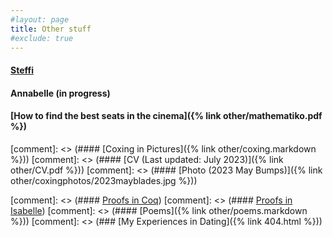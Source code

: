```yaml
---
#layout: page
title: Other stuff
#exclude: true
---
```



#### [Steffi](https://github.com/hei411/Steffi)
#### Annabelle (in progress)
#### [How to find the best seats in the cinema]({% link  other/mathematiko.pdf %})

[comment]: <> (#### [Coxing in Pictures]({% link  other/coxing.markdown %}))
[comment]: <> (#### [CV (Last updated: July 2023)]({% link  other/CV.pdf %}))
[comment]: <> (#### [Photo (2023 May Bumps)]({% link  other/coxingphotos/2023mayblades.jpg %}))

[comment]: <> (#### [Proofs in Coq](https://github.com/hei411/software_foundations_coq))
[comment]: <> (#### [Proofs in Isabelle](https://github.com/hei411/Isabelle))
[comment]: <> (#### [Poems]({% link  other/poems.markdown %}))
[comment]: <> (### [My Experiences in Dating]({% link  404.html %}))
